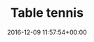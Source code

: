 ---
title:		"Table tennis"
type:		"photos"
mediatype:		"upload"
location:		"Berlin, Germany"
date:		"2016-12-09 11:57:54+00:00"
album:		"city"
filename:		"table-tennis-berlin.md"
series:		"berlin"
cl_public_id:		"city/table-tennis-berlin"
cl_version:		1497000446
format:		"tiff"
bytes:		7131500
width:		2560
height:		1440
colours:
- "#796D67"
- "#332D20"
- "#795F4F"
- "#362B24"
- "#423B35"
- "#D8D8DF"
- "#C7C1BB"
- "#6E5F48"
- "#12190F"
- "#C79577"
- "#191C11"
- "#E1E4E6"
- "#D1D1C7"
exposure_mode:		"Auto"
program:		"Aperture-priority AE"
aperture:		"2.8"
focal_length:		"24.0 mm"
iso:		"200"
shutter_speed:		"1/125"
metering:		"Multi-segment"
flash:		"Off, Did not fire"
white_balance:		"Custom"
colour_temp:		"5500"
has_crop:		"true"
orientation:		"Horizontal (normal)"
camera_model:		"NIKON D800"
lens_info:		"24-70mm f/2.8"
artist:		"No artist info"
x_resolution:		"300"
y_resolution:		"300"
---